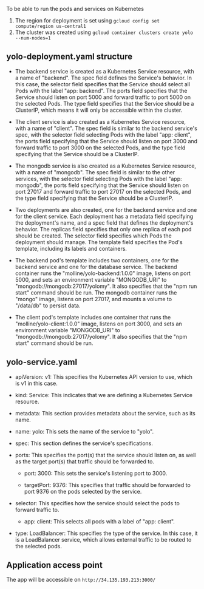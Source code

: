 To be able to run the pods and services on Kubernetes
1. The region for deployment is set using `gcloud config set compute/region us-central1`
2. The cluster was created using `gcloud container clusters create yolo --num-nodes=1`

 ## yolo-deployment.yaml structure
 - The backend service is created as a Kubernetes Service resource, with a name of "backend". The spec field defines the Service's behavior. In this case, the selector field specifies that the Service should select all Pods with the label "app: backend". The ports field specifies that the Service should listen on port 5000 and forward traffic to port 5000 on the selected Pods. The type field specifies that the Service should be a ClusterIP, which means it will only be accessible within the cluster.

- The client service is also created as a Kubernetes Service resource, with a name of "client". The spec field is similar to the backend service's spec, with the selector field selecting Pods with the label "app: client", the ports field specifying that the Service should listen on port 3000 and forward traffic to port 3000 on the selected Pods, and the type field specifying that the Service should be a ClusterIP.

- The mongodb service is also created as a Kubernetes Service resource, with a name of "mongodb". The spec field is similar to the other services, with the selector field selecting Pods with the label "app: mongodb", the ports field specifying that the Service should listen on port 27017 and forward traffic to port 27017 on the selected Pods, and the type field specifying that the Service should be a ClusterIP.

- Two deployments are also created, one for the backend service and one for the client service. Each deployment has a metadata field specifying the deployment's name, and a spec field that defines the deployment's behavior. The replicas field specifies that only one replica of each pod should be created. The selector field specifies which Pods the deployment should manage. The template field specifies the Pod's template, including its labels and containers.

- The backend pod's template includes two containers, one for the backend service and one for the database service. The backend container runs the "molline/yolo-backend:1.0.0" image, listens on port 5000, and sets an environment variable "MONGODB_URI" to "mongodb://mongodb:27017/yolomy". It also specifies that the "npm run start" command should be run. The mongodb container runs the "mongo" image, listens on port 27017, and mounts a volume to "/data/db" to persist data.

- The client pod's template includes one container that runs the "molline/yolo-client:1.0.0" image, listens on port 3000, and sets an environment variable "MONGODB_URI" to "mongodb://mongodb:27017/yolomy". It also specifies that the "npm start" command should be run.

## yolo-service.yaml
- apiVersion: v1: This specifies the Kubernetes API version to use, which is v1 in this case.

- kind: Service: This indicates that we are defining a Kubernetes Service resource.

- metadata: This section provides metadata about the service, such as its name.

- name: yolo: This sets the name of the service to "yolo".

- spec: This section defines the service's specifications.

- ports: This specifies the port(s) that the service should listen on, as well as the target port(s) that traffic should be forwarded to.

    - port: 3000: This sets the service's listening port to 3000.

    - targetPort: 9376: This specifies that traffic should be forwarded to port 9376 on the pods selected by the service.

- selector: This specifies how the service should select the pods to forward traffic to.

    - app: client: This selects all pods with a label of "app: client".

- type: LoadBalancer: This specifies the type of the service. In this case, it is a LoadBalancer service, which allows external traffic to be routed to the selected pods.
## Application access point
The app will be accessible on `http://34.135.193.213:3000/`
